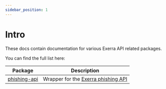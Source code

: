 ```yaml
---
sidebar_position: 1
---
```


# Intro
These docs contain documentation for various Exerra API related packages.

You can find the full list here:

| Package      | Description                         |
|--------------|-------------------------------------|
| [phishing-api](/docs/phishing-api/intro) | Wrapper for the [Exerra phishing API](/api/check-a-link) |